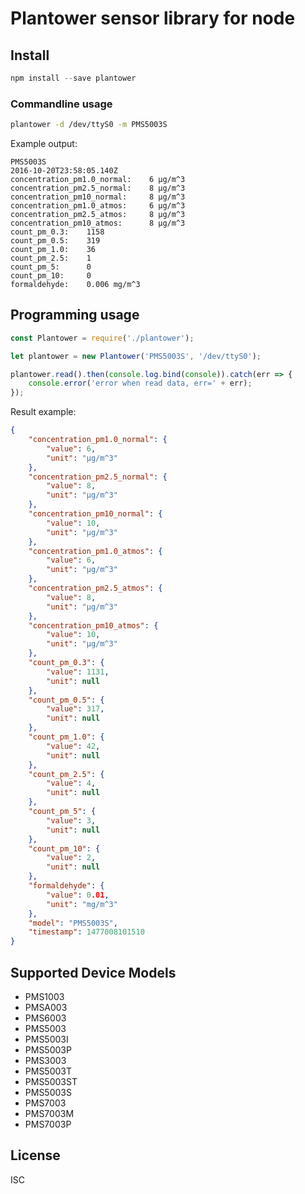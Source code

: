 # Plantower sensor library for node

## Install

```javascript
npm install --save plantower
```

### Commandline usage

```bash
plantower -d /dev/ttyS0 -m PMS5003S
```

Example output:
```
PMS5003S
2016-10-20T23:58:05.140Z
concentration_pm1.0_normal:    6 µg/m^3
concentration_pm2.5_normal:    8 µg/m^3
concentration_pm10_normal:     8 µg/m^3
concentration_pm1.0_atmos:     6 µg/m^3
concentration_pm2.5_atmos:     8 µg/m^3
concentration_pm10_atmos:      8 µg/m^3
count_pm_0.3:    1158
count_pm_0.5:    319
count_pm_1.0:    36
count_pm_2.5:    1
count_pm_5:      0
count_pm_10:     0
formaldehyde:    0.006 mg/m^3
```

## Programming usage

```javascript
const Plantower = require('./plantower');

let plantower = new Plantower('PMS5003S', '/dev/ttyS0');

plantower.read().then(console.log.bind(console)).catch(err => {
    console.error('error when read data, err=' + err);
});
```

Result example:

```json
{
    "concentration_pm1.0_normal": {
        "value": 6,
        "unit": "µg/m^3"
    },
    "concentration_pm2.5_normal": {
        "value": 8,
        "unit": "µg/m^3"
    },
    "concentration_pm10_normal": {
        "value": 10,
        "unit": "µg/m^3"
    },
    "concentration_pm1.0_atmos": {
        "value": 6,
        "unit": "µg/m^3"
    },
    "concentration_pm2.5_atmos": {
        "value": 8,
        "unit": "µg/m^3"
    },
    "concentration_pm10_atmos": {
        "value": 10,
        "unit": "µg/m^3"
    },
    "count_pm_0.3": {
        "value": 1131,
        "unit": null
    },
    "count_pm_0.5": {
        "value": 317,
        "unit": null
    },
    "count_pm_1.0": {
        "value": 42,
        "unit": null
    },
    "count_pm_2.5": {
        "value": 4,
        "unit": null
    },
    "count_pm_5": {
        "value": 3,
        "unit": null
    },
    "count_pm_10": {
        "value": 2,
        "unit": null
    },
    "formaldehyde": {
        "value": 0.01,
        "unit": "mg/m^3"
    },
    "model": "PMS5003S",
    "timestamp": 1477008101510
}
```

## Supported Device Models

* PMS1003
* PMSA003
* PMS6003
* PMS5003
* PMS5003I
* PMS5003P
* PMS3003
* PMS5003T
* PMS5003ST
* PMS5003S
* PMS7003
* PMS7003M
* PMS7003P

## License

ISC
